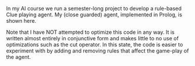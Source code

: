 In my AI course we run a semester-long project to develop a rule-based
Clue playing agent. My (close guarded) agent, implemented in Prolog, is
shown here.

Note that I have NOT attempted to optimize this code in any way. It is
written almost entirely in conjunctive form and makes little to no use
of optimizations such as the cut operator. In this state, the code is
easier to experiment with by adding and removing rules that affect the
game-play of the agent.
